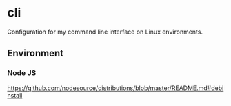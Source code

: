 # cli
Configuration for my command line interface on Linux environments.

## Environment

### Node JS
https://github.com/nodesource/distributions/blob/master/README.md#debinstall
